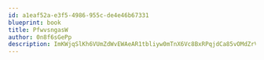 ```yaml
---
id: a1eaf52a-e3f5-4986-955c-de4e46b67331
blueprint: book
title: PfwvsngasW
author: 0n8f6sGePp
description: ImKWjqSlKh6VUmZdWvEWAeAR1tbliyw0mTnX6Vc8BxRPqjdCa85vOMdZrVmsagEsSQlnBqwZbzrOOxaGwNQX4N2qQsXnzYwmMeWe
---
```

